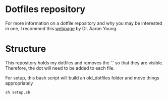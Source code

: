 # Dotfiles repository

For more information on a dotfile repository and why you may be interested in one, I recommnd this [webpage](https://geekdude.github.io/tech/dotfiles/) by Dr. Aaron Young.

# Structure

This repository holds my dotfiles and removes the '.' so that they are visible. Therefore, the dot will need to be added to each file.


For setup, this bash script will build an old_dotfiles folder and move things appropriately
```
sh setup.sh
```
